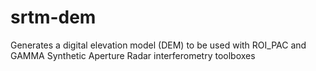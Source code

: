srtm-dem
========

Generates a digital elevation model (DEM) to be used with ROI_PAC and GAMMA Synthetic Aperture Radar interferometry toolboxes
